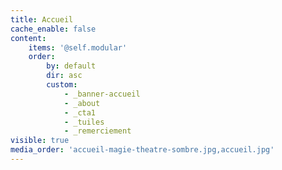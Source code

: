 ```yaml
---
title: Accueil
cache_enable: false
content:
    items: '@self.modular'
    order:
        by: default
        dir: asc
        custom:
            - _banner-accueil
            - _about
            - _cta1
            - _tuiles
            - _remerciement
visible: true
media_order: 'accueil-magie-theatre-sombre.jpg,accueil.jpg'
---
```


